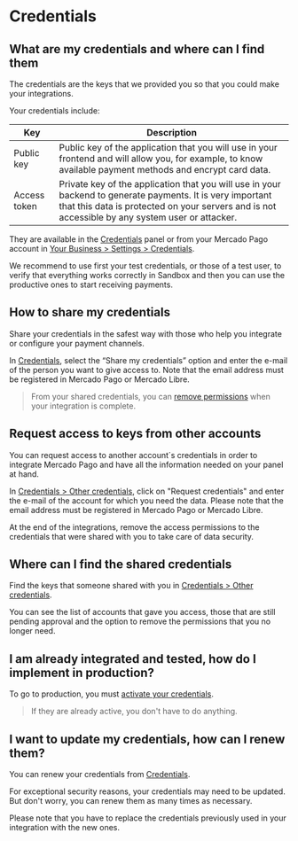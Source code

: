 # Credentials

## What are my credentials and where can I find them

The credentials are the keys that we provided you so that you could make your integrations.

Your credentials include:

| Key | Description |
| --- | --- |
| Public key | Public key of the application that you will use in your frontend and will allow you, for example, to know available payment methods and encrypt card data. |
| Access token | Private key of the application that you will use in your backend to generate payments. It is very important that this data is protected on your servers and is not accessible by any system user or attacker. |

They are available in the [Credentials]([FAKER][CREDENTIALS][URL]) panel or from your Mercado Pago account in [Your Business > Settings > Credentials](https://www.mercadopago[FAKER][URL][DOMAIN]/settings/account/credentials).

We recommend to use first your test credentials, or those of a test user, to verify that everything works correctly in Sandbox and then you can use the productive ones to start receiving payments.

## How to share my credentials

Share your credentials in the safest way with those who help you integrate or configure your payment channels.

In [Credentials](https://www.mercadopago[FAKER][URL][DOMAIN]/settings/account/credentials), select the “Share my credentials” option and enter the e-mail of the person you want to give access to. Note that the email address must be registered in Mercado Pago or Mercado Libre.

> From your shared credentials, you can [remove permissions](https://www.mercadopago[FAKER][URL][DOMAIN]/settings/account/credentials) when your integration is complete.

## Request access to keys from other accounts

You can request access to another account´s credentials in order to integrate  Mercado Pago and have all the information needed on your panel at hand.

In [Credentials > Other credentials](https://mercadopago[FAKER][URL][DOMAIN]/developers/panel/credentials/share), click on "Request credentials" and enter the e-mail of the account for which you need the data. Please note that the email address must be registered in Mercado Pago or Mercado Libre.

At the end of the integrations, remove the access permissions to the credentials that were shared with you to take care of data security.

## Where can I find the shared credentials

Find the keys that someone shared with you in [Credentials > Other credentials](https://mercadopago[FAKER][URL][DOMAIN]/developers/panel/credentials/share).

You can see the list of accounts that gave you access, those that are still pending approval and the option to remove the permissions that you no longer need.

## I am already integrated and tested, how do I implement in production?

To go to production, you must [activate your credentials]([FAKER][CREDENTIALS][URL]).

> If they are already active, you don't have to do anything.

## I want to update my credentials, how can I renew them?

You can renew your credentials from [Credentials]([FAKER][CREDENTIALS][URL]).

For exceptional security reasons, your credentials may need to be updated. But don't worry, you can renew them as many times as necessary.

Please note that you have to replace the credentials previously used in your integration with the new ones.